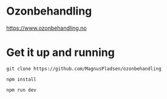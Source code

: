 # Ozonbehandling
https://www.ozonbehandling.no

# Get it up and running

```git clone https://github.com/MagnusPladsen/ozonbehandling```

```npm install```

```npm run dev```
